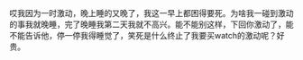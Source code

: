 哎我因为一时激动，晚上睡的又晚了，我这一早上都困得要死。为啥我一碰到激动的事我就晚睡，完了晚睡我第二天我就不高兴。能不能别这样，下回你激动了，能不能告诉他，停一停我得睡觉了，笑死是什么终止了我要买watch的激动呢？好贵。